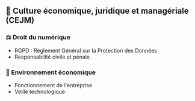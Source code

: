 ## 💼 Culture économique, juridique et managériale (CEJM)

### ⚖️ Droit du numérique
- RGPD : Règlement Général sur la Protection des Données
- Responsabilité civile et pénale

### 🏢 Environnement économique
- Fonctionnement de l'entreprise
- Veille technologique

